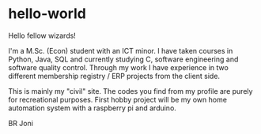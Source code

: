 # hello-world

Hello fellow wizards!

I'm a M.Sc. (Econ) student with an ICT minor. I have taken courses in Python, Java, SQL and currently studying C, software engineering and software quality control. Through my work I have experience in two different membership registry / ERP projects from the client side.

This is mainly my "civil" site. The codes you find from my profile are purely for recreational purposes. First hobby project will be my own home automation system with a raspberry pi and arduino.

BR Joni
